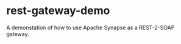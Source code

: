 rest-gateway-demo
=================

A demonstation of how to use Apache Synapse as a REST-2-SOAP gateway.